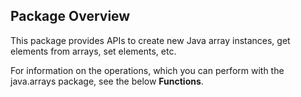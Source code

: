 ## Package Overview

This package provides APIs to create new Java array instances, get elements from arrays, set elements, etc. 

For information on the operations, which you can perform with the java.arrays package, see the below **Functions**. 